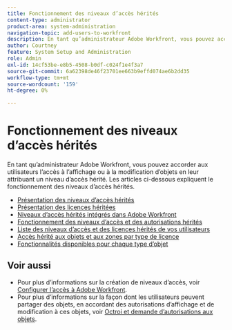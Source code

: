 ```yaml
---
title: Fonctionnement des niveaux d’accès hérités
content-type: administrator
product-area: system-administration
navigation-topic: add-users-to-workfront
description: En tant qu’administrateur Adobe Workfront, vous pouvez accorder aux utilisateurs l’accès à l’affichage ou à la modification d’objets en leur attribuant un niveau d’accès hérité. Les articles ci-dessous expliquent le fonctionnement des niveaux d’accès hérités.
author: Courtney
feature: System Setup and Administration
role: Admin
exl-id: 14cf53be-e8b5-4508-b0df-c024f1e4f3a7
source-git-commit: 6a62398de46f23701ee663b9effd074ae6b2dd35
workflow-type: tm+mt
source-wordcount: '159'
ht-degree: 0%

---
```


# Fonctionnement des niveaux d’accès hérités

En tant qu’administrateur Adobe Workfront, vous pouvez accorder aux utilisateurs l’accès à l’affichage ou à la modification d’objets en leur attribuant un niveau d’accès hérité. Les articles ci-dessous expliquent le fonctionnement des niveaux d’accès hérités.

* [Présentation des niveaux d’accès hérités](../../../administration-and-setup/add-users/access-levels-and-object-permissions/access-levels-overview.md)
* [Présentation des licences héritées](/help/quicksilver/administration-and-setup/add-users/access-levels-and-object-permissions/wf-licenses.md)
* [Niveaux d’accès hérités intégrés dans Adobe Workfront](../../../administration-and-setup/add-users/access-levels-and-object-permissions/default-access-levels-in-workfront.md)
* [Fonctionnement des niveaux d’accès et des autorisations hérités](../../../administration-and-setup/add-users/access-levels-and-object-permissions/how-access-levels-permissions-work-together.md)
* [Liste des niveaux d’accès et des licences hérités de vos utilisateurs](../../../administration-and-setup/add-users/access-levels-and-object-permissions/list-access-levels-and-licenses-for-your-users.md)
* [Accès hérité aux objets et aux zones par type de licence](../../../administration-and-setup/add-users/access-levels-and-object-permissions/access-to-objects-and-areas-by-license-type.md)
* [Fonctionnalités disponibles pour chaque type d’objet](../../../administration-and-setup/add-users/access-levels-and-object-permissions/functionality-available-for-each-object-type.md)

## Voir aussi

* Pour plus d’informations sur la création de niveaux d’accès, voir [Configurer l’accès à Adobe Workfront](../../../administration-and-setup/add-users/configure-and-grant-access/configure-access.md).
* Pour plus d’informations sur la façon dont les utilisateurs peuvent partager des objets, en accordant des autorisations d’affichage et de modification à ces objets, voir [Octroi et demande d’autorisations aux objets](../../../workfront-basics/grant-and-request-access-to-objects/grant-and-request-access-to-objects.md).
